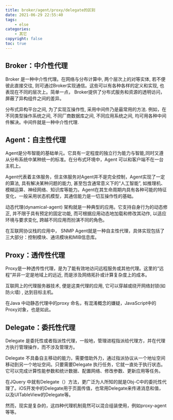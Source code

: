 ```yaml
---
title: broker/agent/proxy/delegate的区别
date: 2021-06-29 22:55:40
tags:
    - else
categories:
    - 其它
copyright: false
toc: true
---
```




## Broker：中介性代理

Broker 是一种中介性代理。在网络与分布计算中, 两个层次上的对等实体, 若不便彼此直接交往, 则可通过Broker实现通信。这些可以有各种各样的定义和实现, 也表现在不同的层次上。简单一点， Broker提供了分布式服务和资源的透明访问，屏蔽了异构组件之间的差异。

<!-- more -->

分布式异构平台之间, 为了实现互操作性, 采用中间件乃是最常用的方法. 例如，在不同类型操作系统之间, 不同厂商数据库之间, 不同应用系统之间, 均可用各种中间件解决。中间件就是一种中介性代理. 



## Agent：自主性代理
Agent是分布智能的基础单元。它具有一定程度的独立行为能力与智能,同时又遵从分布系统中某种统一的标准。在分布式环境中，Agent 可以和客户端不在一台主机上。

Agent代表着主体服务，但主体服务对Agent并不是完全控制，Agent实现了一定的算法, 具有解决某种问题的能力, 甚至包含通常意义下的“人工智能”, 如推理机、模糊运算、神经网络、知识库等能力。Agent在其生命周期内具有各种可能的特征变化，一般采用状态机模型，其通信能力是一切互操作性的基础。

动态代理(dynamical-agent) 架构就是一种典型的应用。它支持自身行为的动态修正, 并不限于具有预定的固定功能, 而可根据应用动态地加载和修改其动作, 以适应环境与要求变化, 跨越不同应用而扮演不同的角色。

在互联网协议栈的应用中， SNMP Agent就是一种自主性代理，具体实现包括了三大部分：控制模块、通讯模块和MIB信息库。



## Proxy：透传性代理
Proxy是一种透传性代理，是为了能有效地访问远程服务或其他代理。这里的“远程”并非一定是地域上的远近, 而是涉及网络拓扑或计算复杂度上的成本。

互联网上的代理服务器技术, 便是这类代理的应用, 它可以穿越或绕开网络封锁(如防火墙) , 达到目标主机。

在Java 中动静态代理中的proxy 命名，有混淆概念的嫌疑，JavaScript中的Proxy对象，也是如此。



## Delegate：委托性代理
Delegate 是委托性或者指派性代理，一般地，管理进程指派给代理方，并在代理方执行管理操作，而不涉及管理方。

Delegate 不具备自主移动的能力，需要借助外力，通过指派协议从一个地址空间移动到另一个地址空间。只要需要Delegate 执行任务，它就一直处于执行状态。它可以完成计算性能参数和统计数据、配置网络、修改参数、更新应用等任务。

在JQuery 中就有Delegate（）方法，更广泛为人所知的就是Obj-C中的委托性代理了。iOS开发中的Delegate用于页面传值，也常用Delegate来传递消息和值，以及UITableView的Delegate等。

然而，现实是复杂的，这四种代理机制竟然可以混合组装使用，例如proxy-agent 等等。

